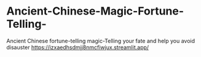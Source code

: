 # Ancient-Chinese-Magic-Fortune-Telling-
Ancient Chinese fortune-telling magic-Telling your fate and help you avoid disauster
https://izxaedhsdmjj8nmcfiwjux.streamlit.app/

